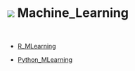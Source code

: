 # ![](http://arqmain.net/RProject_Python_Logos/giphy.gif) Machine_Learning 
<br>

* [ R_MLearning ](https://github.com/arqmain/Machine_Learning/tree/master/R_MLearning)

* [ Python_MLearning ](https://github.com/arqmain/Machine_Learning/tree/master/Python_MLearning)


